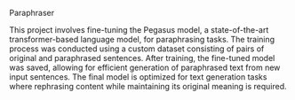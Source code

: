 Paraphraser

This project involves fine-tuning the Pegasus model, a state-of-the-art transformer-based language model, for paraphrasing tasks. The training process was conducted using a custom dataset consisting of pairs of original and paraphrased sentences. After training, the fine-tuned model was saved, allowing for efficient generation of paraphrased text from new input sentences. The final model is optimized for text generation tasks where rephrasing content while maintaining its original meaning is required.
